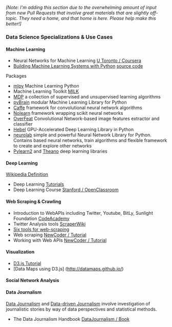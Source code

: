 _[Note: I'm adding this section due to the overwhelming amount of input from new Pull Requests that involve great materials that are slightly off-topic. They need a home, and that home is here. Please help make this better!]_

### Data Science Specializations & Use Cases

#### Machine Learning

* Neural Networks for Machine Learning [U Toronto / Coursera](https://www.coursera.org/course/neuralnets)
* [Building Machine Learning Systems with Python](http://www.packtpub.com/building-machine-learning-systems-with-python/book) [source code](https://github.com/luispedro/BuildingMachineLearningSystemsWithPython)

Packages
* [mlpy](http://mlpy.sourceforge.net) Machine Learning Python
* Machine Learning Toolkit [MILK](http://packages.python.org/milk/)
* [MDP](https://pypi.python.org/pypi/MDP) a collection of supervised and unsupervised learning algorithms
* [pyBrain](http://pybrain.org/) modular Machine Learning Library for Python
* [Caffe](http://caffe.berkeleyvision.org/) framework for convolutional neural network algorithms 
* [Nolearn](https://pypi.python.org/pypi/nolearn) framework wrapping scikit neural networks
* [OverFeat](http://cilvr.nyu.edu/doku.php?id=software:overfeat:start) Convolutional Network-based image features extractor and classifier
* [Hebel](https://github.com/hannes-brt/hebel) GPU-Accelerated Deep Learning Library in Python
* [neurolab](https://code.google.com/p/neurolab/) simple and powerful Neural Network Library for Python. Contains based neural networks, train algorithms and flexible framework to create and explore other networks
* [Pylearn2](http://deeplearning.net/software/pylearn2/) and [Theano](http://deeplearning.net/software/theano/) deep learning libraries

#### Deep Learning 

[Wikipedia Definition](http://en.wikipedia.org/wiki/Deep_learning)

* Deep Learning [Tutorials](http://deeplearning.net/tutorial/)
* Deep Learning Course [Stanford / OpenClassroom](http://openclassroom.stanford.edu/MainFolder/CoursePage.php?course=DeepLearning)

#### Web Scraping & Crawling

* Introduction to WebAPIs including Twitter, Youtube, BitLy, Sunlight Foundation [CodeAcademy](http://www.codecademy.com/tracks/apis)
* Twitter Analysis tools [ScraperWiki](https://scraperwiki.com/tools/twitter)
* [Six tools for web-scraping](http://www.notprovided.eu/six-tools-web-scraping-use-data-journalism-creating-insightful-content/)
* Web scraping [NewCoder / Tutorial](http://newcoder.io/scrape/)
* Working with Web APIs [NewCoder / Tutorial](http://newcoder.io/api/)

#### Visualization

* [D3.js Tutorial](https://www.dashingd3js.com/table-of-contents)
* [Data Maps using D3.js] (http://datamaps.github.io/)

#### Social Network Analysis

#### Data Journalism

[Data Journalism](http://en.wikipedia.org/wiki/Data_journalism) and [Data-driven Journalism](http://en.wikipedia.org/wiki/Data_driven_journalism) involve investigation of journalistic stories by way of data perspectives and statistical methods.

* The Data Journalism Handbook [DataJournalism / Book](http://datajournalismhandbook.org/1.0/en/index.html)

